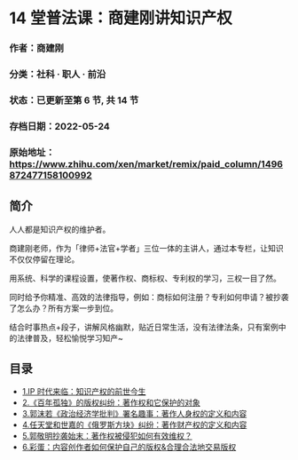 # 14 堂普法课：商建刚讲知识产权

### 作者：商建刚

### 分类：社科 · 职人 · 前沿

### 状态：已更新至第 6 节, 共 14 节

### 存档日期：2022-05-24

### 原始地址：https://www.zhihu.com/xen/market/remix/paid_column/1496872477158100992


## 简介
人人都是知识产权的维护者。



商建刚老师，作为「律师+法官+学者」三位一体的主讲人，通过本专栏，让知识不仅仅停留在理论。


用系统、科学的课程设置，使著作权、商标权、专利权的学习，三权一目了然。


同时给予你精准、高效的法律指导，例如：商标如何注册？专利如何申请？被抄袭了怎么办？所有方案一步到位。


结合时事热点+段子，讲解风格幽默，贴近日常生活，没有法律法条，只有案例中的法律普及，轻松愉悦学习知产~




## 目录
- [1.IP 时代来临：知识产权的前世今生](1.IP%20时代来临：知识产权的前世今生.md)
- [2.《百年孤独》的版权纠纷：著作权和它保护的对象](2.《百年孤独》的版权纠纷：著作权和它保护的对象.md)
- [3.郭沫若《政治经济学批判》署名趣事：著作人身权的定义和内容](3.郭沫若《政治经济学批判》署名趣事：著作人身权的定义和内容.md)
- [4.任天堂和世嘉的《俄罗斯方块》纠纷：著作财产权的定义和内容](4.任天堂和世嘉的《俄罗斯方块》纠纷：著作财产权的定义和内容.md)
- [5.郭敬明抄袭始末：著作权被侵犯如何有效维权？](5.郭敬明抄袭始末：著作权被侵犯如何有效维权？.md)
- [6.彩蛋：内容创作者如何保护自己的版权&合理合法地交易版权](6.彩蛋：内容创作者如何保护自己的版权&合理合法地交易版权.md)